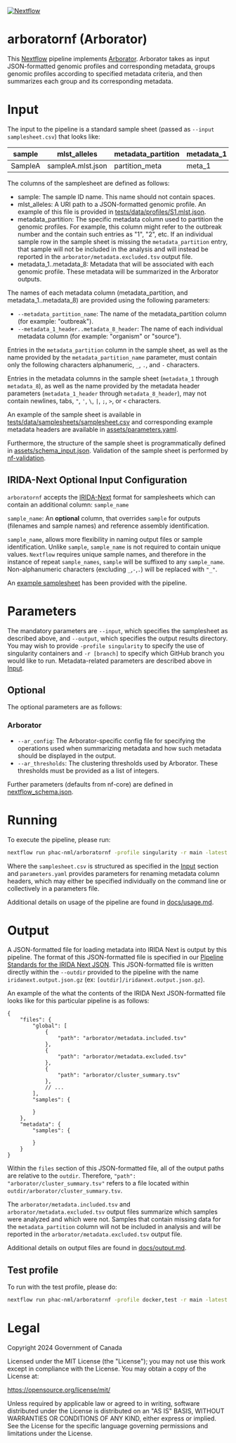 [![Nextflow](https://img.shields.io/badge/nextflow-%E2%89%A523.04.3-brightgreen.svg)](https://www.nextflow.io/)

# arboratornf (Arborator)

This [Nextflow](https://www.nextflow.io/) pipeline implements [Arborator](https://github.com/phac-nml/arborator). Arborator takes as input JSON-formatted genomic profiles and corresponding metadata, groups genomic profiles according to specified metadata criteria, and then summarizes each group and its corresponding metadata.

# Input

The input to the pipeline is a standard sample sheet (passed as `--input samplesheet.csv`) that looks like:

| sample  | mlst_alleles      | metadata_partition | metadata_1 | metadata_2 | metadata_3 | metadata_4 | metadata_5 | metadata_6 | metadata_7 | metadata_8 |
| ------- | ----------------- | ------------------ | ---------- | ---------- | ---------- | ---------- | ---------- | ---------- | ---------- | ---------- |
| SampleA | sampleA.mlst.json | partition_meta     | meta_1     | meta_2     | meta_3     | meta_4     | meta_5     | meta_6     | meta_7     | meta_8     |

The columns of the samplesheet are defined as follows:

- sample: The sample ID name. This name should not contain spaces.
- mlst_alleles: A URI path to a JSON-formatted genomic profile. An example of this file is provided in [tests/data/profiles/S1.mlst.json](tests/data/profiles/S1.mlst.json).
- metadata_partition: The specific metadata column used to partition the genomic profiles. For example, this column might refer to the outbreak number and the contain such entries as "1", "2", etc. If an individual sample row in the sample sheet is missing the `metadata_partition` entry, that sample will not be included in the analysis and will instead be reported in the `arborator/metadata.excluded.tsv` output file.
- metadata_1..metadata_8: Metadata that will be associated with each genomic profile. These metadata will be summarized in the Arborator outputs.

The names of each metadata column (metadata_partition, and metadata_1..metadata_8) are provided using the following parameters:

- `--metadata_partition_name`: The name of the metadata_partition column (for example: "outbreak").
- `--metadata_1_header..metadata_8_header`: The name of each individual metadata column (for example: "organism" or "source").

Entries in the `metadata_partition` column in the sample sheet, as well as the name provided by the `metadata_partition_name` parameter, must contain only the following characters alphanumeric, `_`, `.`, and `-` characters.

Entries in the metadata columns in the sample sheet (`metadata_1` through `metadata_8`), as well as the name provided by the metadata header parameters (`metadata_1_header` through `metadata_8_header`), may not contain newlines, tabs, `"`, `'`, `\`, `|`, `;`, `>`, or `<` characters.

An example of the sample sheet is available in [tests/data/samplesheets/samplesheet.csv](tests/data/samplesheets/samplesheet.csv) and corresponding example metadata headers are available in [assets/parameters.yaml](assets/parameters.yaml).

Furthermore, the structure of the sample sheet is programmatically defined in [assets/schema_input.json](assets/schema_input.json). Validation of the sample sheet is performed by [nf-validation](https://nextflow-io.github.io/nf-validation/).

## IRIDA-Next Optional Input Configuration

`arboratornf` accepts the [IRIDA-Next](https://github.com/phac-nml/irida-next) format for samplesheets which can contain an additional column: `sample_name`

`sample_name`: An **optional** column, that overrides `sample` for outputs (filenames and sample names) and reference assembly identification.

`sample_name`, allows more flexibility in naming output files or sample identification. Unlike `sample`, `sample_name` is not required to contain unique values. `Nextflow` requires unique sample names, and therefore in the instance of repeat `sample_names`, `sample` will be suffixed to any `sample_name`. Non-alphanumeric characters (excluding `_`,`-`,`.`) will be replaced with `"_"`.

An [example samplesheet](../tests/data/samplesheets/samplesheet-samplename.csv) has been provided with the pipeline.

# Parameters

The mandatory parameters are `--input`, which specifies the samplesheet as described above, and `--output`, which specifies the output results directory. You may wish to provide `-profile singularity` to specify the use of singularity containers and `-r [branch]` to specify which GitHub branch you would like to run. Metadata-related parameters are described above in [Input](#input).

## Optional

The optional parameters are as follows:

### Arborator

- `--ar_config`: The Arborator-specific config file for specifying the operations used when summarizing metadata and how such metadata should be displayed in the output.
- `--ar_thresholds`: The clustering thresholds used by Arborator. These thresholds must be provided as a list of integers.

Further parameters (defaults from nf-core) are defined in [nextflow_schema.json](nextflow_schema.json).

# Running

To execute the pipeline, please run:

```bash
nextflow run phac-nml/arboratornf -profile singularity -r main -latest --input assets/samplesheet.csv -params-file assets/parameters.yaml --outdir results
```

Where the `samplesheet.csv` is structured as specified in the [Input](#input) section and `parameters.yaml` provides parameters for renaming metadata column headers, which may either be specified individually on the command line or collectively in a parameters file.

Additional details on usage of the pipeline are found in [docs/usage.md](docs/usage.md).

# Output

A JSON-formatted file for loading metadata into IRIDA Next is output by this pipeline. The format of this JSON-formatted file is specified in our [Pipeline Standards for the IRIDA Next JSON](https://github.com/phac-nml/pipeline-standards#32-irida-next-json). This JSON-formatted file is written directly within the `--outdir` provided to the pipeline with the name `iridanext.output.json.gz` (ex: `[outdir]/iridanext.output.json.gz`).

An example of the what the contents of the IRIDA Next JSON-formatted file looks like for this particular pipeline is as follows:

```
{
    "files": {
        "global": [
            {
                "path": "arborator/metadata.included.tsv"
            },
            {
                "path": "arborator/metadata.excluded.tsv"
            },
            {
                "path": "arborator/cluster_summary.tsv"
            },
            // ...
        ],
        "samples": {

        }
    },
    "metadata": {
        "samples": {

        }
    }
}
```

Within the `files` section of this JSON-formatted file, all of the output paths are relative to the `outdir`. Therefore, `"path": "arborator/cluster_summary.tsv"` refers to a file located within `outdir/arborator/cluster_summary.tsv`.

The `arborator/metadata.included.tsv` and `arborator/metadata.excluded.tsv` output files summarize which samples were analyzed and which were not. Samples that contain missing data for the `metadata_partition` column will not be included in analysis and will be reported in the `arborator/metadata.excluded.tsv` output file.

Additional details on output files are found in [docs/output.md](docs/output.md).

## Test profile

To run with the test profile, please do:

```bash
nextflow run phac-nml/arboratornf -profile docker,test -r main -latest --outdir results
```

# Legal

Copyright 2024 Government of Canada

Licensed under the MIT License (the "License"); you may not use
this work except in compliance with the License. You may obtain a copy of the
License at:

https://opensource.org/license/mit/

Unless required by applicable law or agreed to in writing, software distributed
under the License is distributed on an "AS IS" BASIS, WITHOUT WARRANTIES OR
CONDITIONS OF ANY KIND, either express or implied. See the License for the
specific language governing permissions and limitations under the License.
